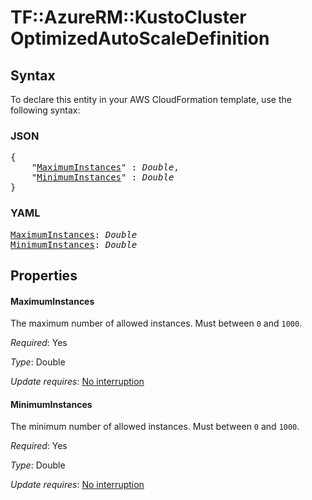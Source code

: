 # TF::AzureRM::KustoCluster OptimizedAutoScaleDefinition

## Syntax

To declare this entity in your AWS CloudFormation template, use the following syntax:

### JSON

<pre>
{
    "<a href="#maximuminstances" title="MaximumInstances">MaximumInstances</a>" : <i>Double</i>,
    "<a href="#minimuminstances" title="MinimumInstances">MinimumInstances</a>" : <i>Double</i>
}
</pre>

### YAML

<pre>
<a href="#maximuminstances" title="MaximumInstances">MaximumInstances</a>: <i>Double</i>
<a href="#minimuminstances" title="MinimumInstances">MinimumInstances</a>: <i>Double</i>
</pre>

## Properties

#### MaximumInstances

The maximum number of allowed instances. Must between `0` and `1000`.

_Required_: Yes

_Type_: Double

_Update requires_: [No interruption](https://docs.aws.amazon.com/AWSCloudFormation/latest/UserGuide/using-cfn-updating-stacks-update-behaviors.html#update-no-interrupt)

#### MinimumInstances

The minimum number of allowed instances. Must between `0` and `1000`.

_Required_: Yes

_Type_: Double

_Update requires_: [No interruption](https://docs.aws.amazon.com/AWSCloudFormation/latest/UserGuide/using-cfn-updating-stacks-update-behaviors.html#update-no-interrupt)

